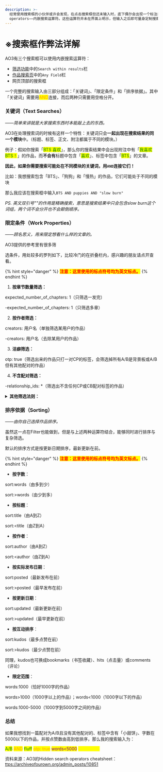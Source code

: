 ```yaml
---
description: >-
  经常使用搜索框的小伙伴或许会发现，在点击搜索框但还未输入时，底下偶尔会出现一个标注着「tips」的提示框。这个东西叫做Hidden search
  operators——内嵌搜索运算符。这些运算符并未在界面上明示，但输入之后即可量身定制搜索结果。
---
```


# ※搜索框作弊法详解

AO3有三个搜索框可以使用内嵌搜索运算符：

* [筛选功能](ji-ben-sou-suo-fang-fa-search/shai-xuan-gong-neng-filter.md)中的`Search within results`栏
* [作品搜索页](ji-ben-sou-suo-fang-fa-search/ru-he-cha-zhao-zuo-pin-works.md)中的`Any Field`栏
* 网页顶部的搜索框

一个完整的搜索输入由三部分组成：「关键词」、「限定条件」和「排序依据」。其中「关键词」需要用<mark style="color:orange;">AND</mark>连接，而后两种只需要用空格分开。



### 关键词（Text Searches）

_——简单来讲就是大家搜索东西时本能敲上去的东西。_

AO3在处理搜索词的时候有这样一个特性：关键词只会**一起出现在搜索结果的同一个模块**中。（标题、标签、正文、附注都属于不同的模块。）

例子：假如你搜索「<mark style="color:green;">BTS 喜欢</mark>」，那么你的搜索结果中会出现附注中有「<mark style="color:green;">我喜欢BTS！</mark>」的作品，而**不会有**标题中包含「<mark style="color:green;">喜欢</mark>」、标签中包含「<mark style="color:green;">BTS</mark>」的文章。

**因此，如果你需要搜索可能处在不同模块的关键词，用`AND`连接它们！**

比如：我想搜索包含「BTS」、「狗狗」和「慢热」的作品，它们可能处于不同的模块

那么我应该在搜索框中输入`BTS AND puppies AND "slow burn"`

_PS. 英文双引号""的作用是精确搜索，意思是搜索结果中只会包含slow burn这个词组，两个词不会分开也不会颠倒顺序。_



### 限定条件（Work Properties）

_——顾名思义，用来限定想看什么样的文章的。_

AO3提供的参考里有很多筛

选条件，用处较多的罗列如下，比较冷门的在折叠栏内，感兴趣的朋友请点开查看。

{% hint style="danger" %}
<mark style="color:red;">**注意：这里使用的标点符号均为英文标点。**</mark>
{% endhint %}

1. **按章节数量筛选：**

expected\_number\_of\_chapters: 1（只筛选一发完）

&#x20;-expected\_number\_of\_chapters: 1（只筛选多章）

2. **按作者筛选：**

creators: 用户名（单独筛选某用户的作品）

-creators: 用户名（去除某用户的作品）

3. **洁癖筛选：**

otp: true（筛选出来的作品只打一对CP的标签，会筛选掉所有A/B是背景板或A/B但有其他配对的作品）

4. **不含配对筛选：**

-relationship\_ids: \*（筛选出不含任何CP或CB配对标签的作品）

<details>

<summary><strong>其他筛选法则：</strong></summary>

1. **按是否仅登录用户可见筛选：** restricted: true（是）restricted: false（不是）
2. **按作品皮肤筛选：** work\_skin\_id: 277（应用了某一个特殊作品皮肤的作品）
3. **按导入站点筛选：** imported\_from\_url: xyz（筛选出从xyz网址导入的作品，比如“username.dreamwidth.org”）
4. **按字符串筛选：** notes: 字符串**或**endnotes: 字符串（筛选出开头附注或结尾附注里含有你输入的字符串的作品，可以使用""进行精确搜索）；summary: 字符串（筛选出简介里含有你输入的字符串的作品）；series.title: 字符串（筛选出系列名称中含有你输入的字符串的作品）
5. **筛选出日期回溯的作品：**&#x62;ackdate: true（回溯了）backdate: false（没回溯）
6. **按是否在合集内筛选：**&#x63;ollection\_ids: \*（筛选出在合集内的作品）
7. **按是否是系列文筛选：**&#x73;eries.title: \*（筛选出系列文）-series.title: \*（筛选出非系列文）

</details>



### 排序依据（Sorting）

_——由你自己选择作品排序。_

虽然这一点在Filter也能做到，但是与上述两种运算符结合，能够同时进行排序与复杂筛选。

默认的排序方式是按更新日期排序，最新更新在前。

{% hint style="danger" %}
<mark style="color:red;">**注意：这里使用的标点符号均为英文标点。**</mark>
{% endhint %}

* **按字数**：

sort:words（由多到少）

sort:>words（由少到多）

* **按标题**：

sort:title（由A到Z）

sort:\<title（由Z到A）

* **按作者**：

sort:author（由A到Z）

sort:\<author（由Z到A）

* **按实际发布日期**：

sort:posted（最新发布在前）

sort:>posted（最早发布在前）

* **按更新日期**：

sort:updated（最新更新在前）

sort:>updated（最早更新在前）

* **按互动排序**：

sort:kudos（最多点赞在前）

sort:>kudos（最少点赞在前）

同理，kudos也可换成bookmarks（书签收藏）、hits（点击量）或comments（评论）

* **限定范围**：

words:1000（恰好1000字的作品）

words>1000（1000字以上的作品）；words<1000（1000字以下的作品）

words:1000-5000（1000字到5000字之间的作品）



### 总结

如果我想找到一篇配对为A/B且没有其他配对的、标签中含有「小甜饼」、字数在5000以下的作品，并按点赞数由高到低排序，那么我的搜索输入为：

<mark style="color:green;">A/B</mark> <mark style="color:orange;">AND</mark> <mark style="color:green;">fluff</mark> <mark style="color:orange;">otp: true</mark> <mark style="color:purple;">words<5000</mark> <mark style="color:yellow;">sort:kudos</mark>



资料来源：AO3的Hidden search operators cheatsheet：[ttps://archiveofourown.org/admin\_posts/10851](https://archiveofourown.org/admin_posts/10851)
